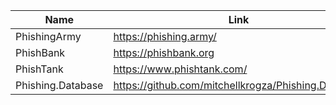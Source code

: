 |Name|Link|
| ------ | ------ |
|PhishingArmy| https://phishing.army/|
|PhishBank| https://phishbank.org|
|PhishTank| https://www.phishtank.com/|
|Phishing.Database| https://github.com/mitchellkrogza/Phishing.Database|
